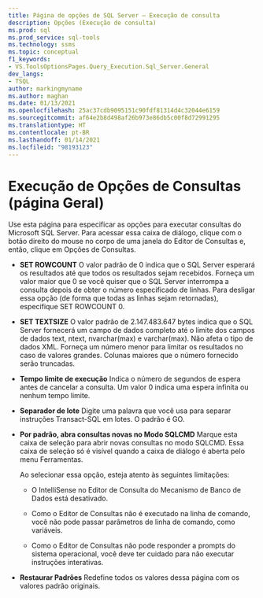 ```yaml
---
title: Página de opções de SQL Server – Execução de consulta
description: Opções (Execução de consulta)
ms.prod: sql
ms.prod_service: sql-tools
ms.technology: ssms
ms.topic: conceptual
f1_keywords:
- VS.ToolsOptionsPages.Query_Execution.Sql_Server.General
dev_langs:
- TSQL
author: markingmyname
ms.author: maghan
ms.date: 01/13/2021
ms.openlocfilehash: 25ac37cdb9095151c90fdf81314d4c32044e6159
ms.sourcegitcommit: af64e2b8d498af26b973e86db5c00f8d72991295
ms.translationtype: HT
ms.contentlocale: pt-BR
ms.lasthandoff: 01/14/2021
ms.locfileid: "98193123"
---
```

# <a name="query-options-execution-general-page"></a>Execução de Opções de Consultas (página Geral)

Use esta página para especificar as opções para executar consultas do Microsoft SQL Server. Para acessar essa caixa de diálogo, clique com o botão direito do mouse no corpo de uma janela do Editor de Consultas e, então, clique em Opções de Consultas.

- **SET ROWCOUNT** O valor padrão de 0 indica que o SQL Server esperará os resultados até que todos os resultados sejam recebidos. Forneça um valor maior que 0 se você quiser que o SQL Server interrompa a consulta depois de obter o número especificado de linhas. Para desligar essa opção (de forma que todas as linhas sejam retornadas), especifique SET ROWCOUNT 0.

- **SET TEXTSIZE** O valor padrão de 2.147.483.647 bytes indica que o SQL Server fornecerá um campo de dados completo até o limite dos campos de dados text, ntext, nvarchar(max) e varchar(max). Não afeta o tipo de dados XML. Forneça um número menor para limitar os resultados no caso de valores grandes. Colunas maiores que o número fornecido serão truncadas.

- **Tempo limite de execução** Indica o número de segundos de espera antes de cancelar a consulta. Um valor 0 indica uma espera infinita ou nenhum tempo limite.

- **Separador de lote** Digite uma palavra que você usa para separar instruções Transact-SQL em lotes. O padrão é GO.

- **Por padrão, abra consultas novas no Modo SQLCMD** Marque esta caixa de seleção para abrir novas consultas no modo SQLCMD. Essa caixa de seleção só é visível quando a caixa de diálogo é aberta pelo menu Ferramentas.

    Ao selecionar essa opção, esteja atento às seguintes limitações:

    - O IntelliSense no Editor de Consulta do Mecanismo de Banco de Dados está desativado.

    - Como o Editor de Consultas não é executado na linha de comando, você não pode passar parâmetros de linha de comando, como variáveis.

    - Como o Editor de Consultas não pode responder a prompts do sistema operacional, você deve ter cuidado para não executar instruções interativas.

- **Restaurar Padrões** Redefine todos os valores dessa página com os valores padrão originais.